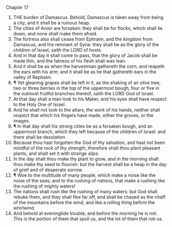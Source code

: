 

Chapter 17

1. THE burden of Damascus.  Behold, Damascus is taken away from being a city, and it shall be a ruinous heap.
2. The cities of Aroer are forsaken: they shall be for flocks, which shall lie down, and none shall make them afraid.
3. The fortress also shall cease from Ephraim, and the kingdom from Damascus, and the remnant of Syria: they shall be as the glory of the children of Israel, saith the LORD of hosts.
4. And in that day it shall come to pass, that the glory of Jacob shall be made thin, and the fatness of his flesh shall wax lean.
5. And it shall be as when the harvestman gathereth the corn, and reapeth the ears with his arm; and it shall be as he that gathereth ears in the valley of Rephaim.
6. ¶ Yet gleaning grapes shall be left in it, as the shaking of an olive tree, two or three berries in the top of the uppermost bough, four or five in the outmost fruitful branches thereof, saith the LORD God of Israel.
7. At that day shall a man look to his Maker, and his eyes shall have respect to the Holy One of Israel.
8. And he shall not look to the altars, the work of his hands, neither shall respect that which his fingers have made, either the groves, or the images.
9. ¶ In that day shall his strong cities be as a forsaken bough, and an uppermost branch, which they left because of the children of Israel: and there shall be desolation.
10. Because thou hast forgotten the God of thy salvation, and hast not been mindful of the rock of thy strength, therefore shalt thou plant pleasant plants, and shalt set it with strange slips:
11. In the day shalt thou make thy plant to grow, and in the morning shalt thou make thy seed to flourish: but the harvest shall be a heap in the day of grief and of desperate sorrow.
12. ¶ Woe to the multitude of many people, which make a noise like the noise of the seas; and to the rushing of nations, that make a rushing like the rushing of mighty waters!
13. The nations shall rush like the rushing of many waters: but God shall rebuke them, and they shall flee far off, and shall be chased as the chaff of the mountains before the wind, and like a rolling thing before the whirlwind.
14. And behold at eveningtide trouble; and before the morning he is not. This is the portion of them that spoil us, and the lot of them that rob us.
